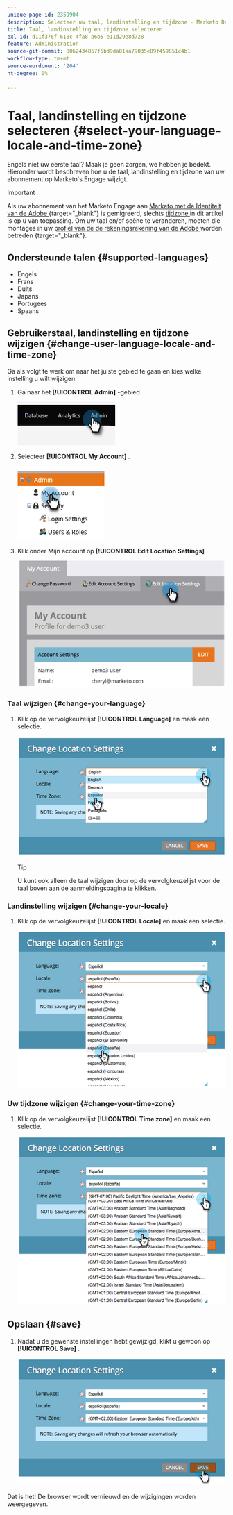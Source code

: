 ```yaml
---
unique-page-id: 2359904
description: Selecteer uw taal, landinstelling en tijdzone - Marketo Docs - Productdocumentatie
title: Taal, landinstelling en tijdzone selecteren
exl-id: d11f376f-618c-4fa8-a6b5-e11d29e8d728
feature: Administration
source-git-commit: 8062434857f5bd9da81aa79035e89f459851c4b1
workflow-type: tm+mt
source-wordcount: '204'
ht-degree: 0%

---
```


# Taal, landinstelling en tijdzone selecteren {#select-your-language-locale-and-time-zone}

Engels niet uw eerste taal? Maak je geen zorgen, we hebben je bedekt. Hieronder wordt beschreven hoe u de taal, landinstelling en tijdzone van uw abonnement op Marketo&#39;s Engage wijzigt.

>[!IMPORTANT]
>
>Als uw abonnement van het Marketo Engage aan [ Marketo met de Identiteit van de Adobe ](/help/marketo/product-docs/administration/marketo-with-adobe-identity/adobe-identity-management-overview.md){target="_blank"} is gemigreerd, slechts [ tijdzone ](#change-your-time-zone) in dit artikel is op u van toepassing. Om uw taal en/of scène te veranderen, moeten die montages in uw [ profiel van de de rekeningsrekening van de Adobe ](https://account.adobe.com/profile) worden betreden {target="_blank"}.

## Ondersteunde talen {#supported-languages}

* Engels
* Frans
* Duits
* Japans
* Portugees
* Spaans

## Gebruikerstaal, landinstelling en tijdzone wijzigen {#change-user-language-locale-and-time-zone}

Ga als volgt te werk om naar het juiste gebied te gaan en kies welke instelling u wilt wijzigen.

1. Ga naar het **[!UICONTROL Admin]** -gebied.

   ![](assets/select-your-language-locale-and-time-zone-1.png)

1. Selecteer **[!UICONTROL My Account]** .

   ![](assets/select-your-language-locale-and-time-zone-2.png)

1. Klik onder Mijn account op **[!UICONTROL Edit Location Settings]** .

   ![](assets/select-your-language-locale-and-time-zone-3.png)

### Taal wijzigen {#change-your-language}

1. Klik op de vervolgkeuzelijst **[!UICONTROL Language]** en maak een selectie.

   ![](assets/select-your-language-locale-and-time-zone-4.png)

   >[!TIP]
   >
   >U kunt ook alleen de taal wijzigen door op de vervolgkeuzelijst voor de taal boven aan de aanmeldingspagina te klikken.

### Landinstelling wijzigen {#change-your-locale}

1. Klik op de vervolgkeuzelijst **[!UICONTROL Locale]** en maak een selectie.

   ![](assets/select-your-language-locale-and-time-zone-5.png)

### Uw tijdzone wijzigen {#change-your-time-zone}

1. Klik op de vervolgkeuzelijst **[!UICONTROL Time zone]** en maak een selectie.

   ![](assets/select-your-language-locale-and-time-zone-6.png)

## Opslaan {#save}

1. Nadat u de gewenste instellingen hebt gewijzigd, klikt u gewoon op **[!UICONTROL Save]** .

   ![](assets/select-your-language-locale-and-time-zone-7.png)

Dat is het! De browser wordt vernieuwd en de wijzigingen worden weergegeven.
